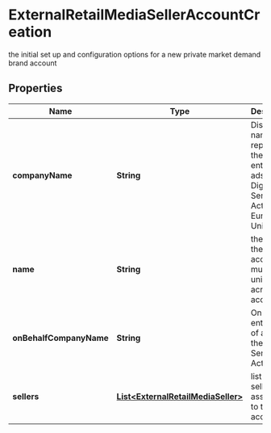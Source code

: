 

# ExternalRetailMediaSellerAccountCreation

the initial set up and configuration options for a new private market demand brand account

## Properties

| Name | Type | Description | Notes |
|------------ | ------------- | ------------- | -------------|
|**companyName** | **String** | Display name for reporting the owning entity of ads for the Digital Services Act in the European Union |  [optional] |
|**name** | **String** | the name of the account, must be unique across all accounts |  [optional] |
|**onBehalfCompanyName** | **String** | On behalf entity name of ads for the Digital Services Act |  [optional] |
|**sellers** | [**List&lt;ExternalRetailMediaSeller&gt;**](ExternalRetailMediaSeller.md) | list of sellers to associate to the new account |  |




